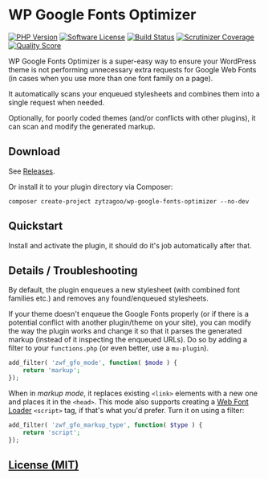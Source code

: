 # WP Google Fonts Optimizer

[![PHP Version](https://img.shields.io/badge/php-5.4%2B-blue.svg?style=flat-square)](https://packagist.org/packages/zytzagoo/wp-google-fonts-optimizer)
[![Software License](https://img.shields.io/badge/license-MIT-brightgreen.svg?style=flat-square)](LICENSE.md)
[![Build Status](https://img.shields.io/travis/zytzagoo/wp-google-fonts-optimizer.svg?style=flat-square)](https://travis-ci.org/zytzagoo/wp-google-fonts-optimizer)
[![Scrutinizer Coverage](https://img.shields.io/scrutinizer/coverage/g/zytzagoo/wp-google-fonts-optimizer.svg?style=flat-square)](https://scrutinizer-ci.com/g/zytzagoo/wp-google-fonts-optimizer/?branch=master)
[![Quality Score](https://img.shields.io/scrutinizer/g/zytzagoo/wp-google-fonts-optimizer.svg?style=flat-square)](https://scrutinizer-ci.com/g/zytzagoo/wp-google-fonts-optimizer)

WP Google Fonts Optimizer is a super-easy way to ensure your WordPress theme is
not performing unnecessary extra requests for Google Web Fonts (in cases when
you use more than one font family on a page).

It automatically scans your enqueued stylesheets and combines them into a single request when needed.

Optionally, for poorly coded themes (and/or conflicts with other
plugins), it can scan and modify the generated markup.

## Download

See [Releases](https://github.com/zytzagoo/wp-google-fonts-optimizer/releases).

Or install it to your plugin directory via Composer:

```
composer create-project zytzagoo/wp-google-fonts-optimizer --no-dev
```

## Quickstart

Install and activate the plugin, it should do it's job automatically after that.

## Details / Troubleshooting

By default, the plugin enqueues a new stylesheet (with combined font families
etc.) and removes any found/enqueued stylesheets.

If your theme doesn't enqueue the Google Fonts properly (or if there is a
potential conflict with another plugin/theme on your site), you can modify the
way the plugin works and change it so that it parses the generated markup
(instead of it inspecting the enqueued URLs). Do so by adding a filter to
your `functions.php` (or even better, use a `mu-plugin`).

```php
add_filter( 'zwf_gfo_mode', function( $mode ) {
    return 'markup';
});
```

When in _markup mode_, it replaces existing `<link>` elements with a new one
and places it in the `<head>`. This mode also supports creating a
[Web Font Loader](https://github.com/typekit/webfontloader) `<script>` tag,
if that's what you'd prefer. Turn it on using a filter:

```php
add_filter( 'zwf_gfo_markup_type', function( $type ) {
    return 'script';
});
```

## [License (MIT)](LICENSE.md)
